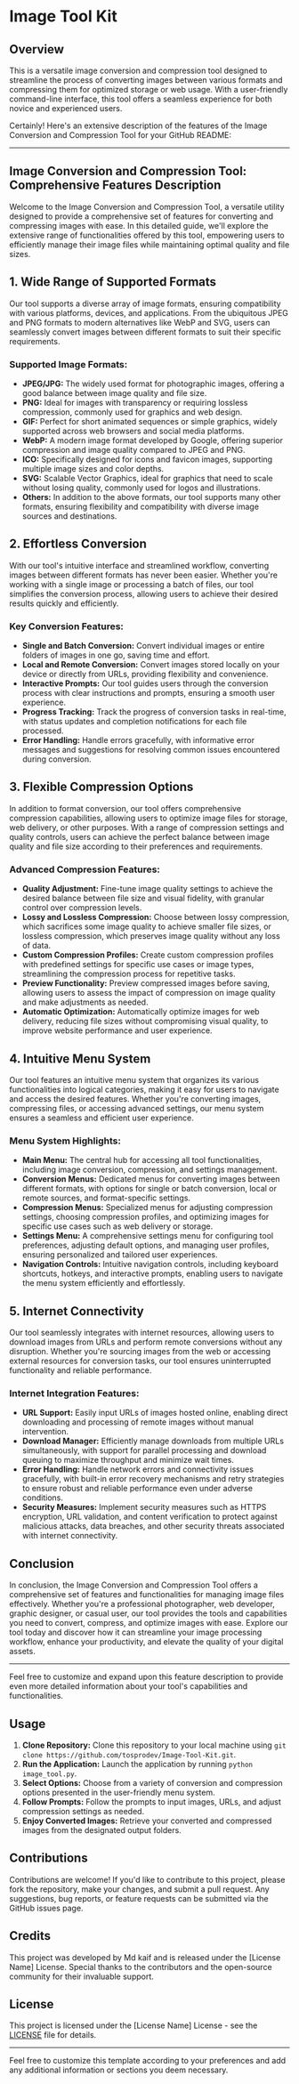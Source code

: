 # Image Tool Kit

## Overview

This is a versatile image conversion and compression tool designed to streamline the process of converting images between various formats and compressing them for optimized storage or web usage. With a user-friendly command-line interface, this tool offers a seamless experience for both novice and experienced users.

Certainly! Here's an extensive description of the features of the Image Conversion and Compression Tool for your GitHub README:

---

## Image Conversion and Compression Tool: Comprehensive Features Description

Welcome to the Image Conversion and Compression Tool, a versatile utility designed to provide a comprehensive set of features for converting and compressing images with ease. In this detailed guide, we'll explore the extensive range of functionalities offered by this tool, empowering users to efficiently manage their image files while maintaining optimal quality and file sizes.

## 1. Wide Range of Supported Formats

Our tool supports a diverse array of image formats, ensuring compatibility with various platforms, devices, and applications. From the ubiquitous JPEG and PNG formats to modern alternatives like WebP and SVG, users can seamlessly convert images between different formats to suit their specific requirements.

### Supported Image Formats:

- **JPEG/JPG:** The widely used format for photographic images, offering a good balance between image quality and file size.
- **PNG:** Ideal for images with transparency or requiring lossless compression, commonly used for graphics and web design.
- **GIF:** Perfect for short animated sequences or simple graphics, widely supported across web browsers and social media platforms.
- **WebP:** A modern image format developed by Google, offering superior compression and image quality compared to JPEG and PNG.
- **ICO:** Specifically designed for icons and favicon images, supporting multiple image sizes and color depths.
- **SVG:** Scalable Vector Graphics, ideal for graphics that need to scale without losing quality, commonly used for logos and illustrations.
- **Others:** In addition to the above formats, our tool supports many other formats, ensuring flexibility and compatibility with diverse image sources and destinations.

## 2. Effortless Conversion

With our tool's intuitive interface and streamlined workflow, converting images between different formats has never been easier. Whether you're working with a single image or processing a batch of files, our tool simplifies the conversion process, allowing users to achieve their desired results quickly and efficiently.

### Key Conversion Features:

- **Single and Batch Conversion:** Convert individual images or entire folders of images in one go, saving time and effort.
- **Local and Remote Conversion:** Convert images stored locally on your device or directly from URLs, providing flexibility and convenience.
- **Interactive Prompts:** Our tool guides users through the conversion process with clear instructions and prompts, ensuring a smooth user experience.
- **Progress Tracking:** Track the progress of conversion tasks in real-time, with status updates and completion notifications for each file processed.
- **Error Handling:** Handle errors gracefully, with informative error messages and suggestions for resolving common issues encountered during conversion.

## 3. Flexible Compression Options

In addition to format conversion, our tool offers comprehensive compression capabilities, allowing users to optimize image files for storage, web delivery, or other purposes. With a range of compression settings and quality controls, users can achieve the perfect balance between image quality and file size according to their preferences and requirements.

### Advanced Compression Features:

- **Quality Adjustment:** Fine-tune image quality settings to achieve the desired balance between file size and visual fidelity, with granular control over compression levels.
- **Lossy and Lossless Compression:** Choose between lossy compression, which sacrifices some image quality to achieve smaller file sizes, or lossless compression, which preserves image quality without any loss of data.
- **Custom Compression Profiles:** Create custom compression profiles with predefined settings for specific use cases or image types, streamlining the compression process for repetitive tasks.
- **Preview Functionality:** Preview compressed images before saving, allowing users to assess the impact of compression on image quality and make adjustments as needed.
- **Automatic Optimization:** Automatically optimize images for web delivery, reducing file sizes without compromising visual quality, to improve website performance and user experience.

## 4. Intuitive Menu System

Our tool features an intuitive menu system that organizes its various functionalities into logical categories, making it easy for users to navigate and access the desired features. Whether you're converting images, compressing files, or accessing advanced settings, our menu system ensures a seamless and efficient user experience.

### Menu System Highlights:

- **Main Menu:** The central hub for accessing all tool functionalities, including image conversion, compression, and settings management.
- **Conversion Menus:** Dedicated menus for converting images between different formats, with options for single or batch conversion, local or remote sources, and format-specific settings.
- **Compression Menus:** Specialized menus for adjusting compression settings, choosing compression profiles, and optimizing images for specific use cases such as web delivery or storage.
- **Settings Menu:** A comprehensive settings menu for configuring tool preferences, adjusting default options, and managing user profiles, ensuring personalized and tailored user experiences.
- **Navigation Controls:** Intuitive navigation controls, including keyboard shortcuts, hotkeys, and interactive prompts, enabling users to navigate the menu system efficiently and effortlessly.

## 5. Internet Connectivity

Our tool seamlessly integrates with internet resources, allowing users to download images from URLs and perform remote conversions without any disruption. Whether you're sourcing images from the web or accessing external resources for conversion tasks, our tool ensures uninterrupted functionality and reliable performance.

### Internet Integration Features:

- **URL Support:** Easily input URLs of images hosted online, enabling direct downloading and processing of remote images without manual intervention.
- **Download Manager:** Efficiently manage downloads from multiple URLs simultaneously, with support for parallel processing and download queuing to maximize throughput and minimize wait times.
- **Error Handling:** Handle network errors and connectivity issues gracefully, with built-in error recovery mechanisms and retry strategies to ensure robust and reliable performance even under adverse conditions.
- **Security Measures:** Implement security measures such as HTTPS encryption, URL validation, and content verification to protect against malicious attacks, data breaches, and other security threats associated with internet connectivity.

## Conclusion

In conclusion, the Image Conversion and Compression Tool offers a comprehensive set of features and functionalities for managing image files effectively. Whether you're a professional photographer, web developer, graphic designer, or casual user, our tool provides the tools and capabilities you need to convert, compress, and optimize images with ease. Explore our tool today and discover how it can streamline your image processing workflow, enhance your productivity, and elevate the quality of your digital assets.

---

Feel free to customize and expand upon this feature description to provide even more detailed information about your tool's capabilities and functionalities.


## Usage

1. **Clone Repository:** Clone this repository to your local machine using `git clone https://github.com/tosprodev/Image-Tool-Kit.git`.
2. **Run the Application:** Launch the application by running `python image_tool.py`.
3. **Select Options:** Choose from a variety of conversion and compression options presented in the user-friendly menu system.
4. **Follow Prompts:** Follow the prompts to input images, URLs, and adjust compression settings as needed.
5. **Enjoy Converted Images:** Retrieve your converted and compressed images from the designated output folders.

## Contributions

Contributions are welcome! If you'd like to contribute to this project, please fork the repository, make your changes, and submit a pull request. Any suggestions, bug reports, or feature requests can be submitted via the GitHub issues page.

## Credits

This project was developed by Md kaif and is released under the [License Name] License. Special thanks to the contributors and the open-source community for their invaluable support.

## License

This project is licensed under the [License Name] License - see the [LICENSE](LICENSE) file for details.

---

Feel free to customize this template according to your preferences and add any additional information or sections you deem necessary.